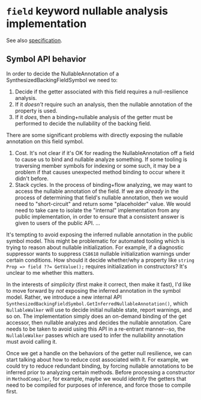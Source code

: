 # `field` keyword nullable analysis implementation

See also [specification](https://github.com/dotnet/csharplang/blob/main/proposals/field-keyword.md#nullability).

## Symbol API behavior

In order to decide the NullableAnnotation of a SynthesizedBackingFieldSymbol we need to:
1. Decide if the getter associated with this field requires a null-resilience analysis.
2. If it *doesn't* require such an analysis, then the nullable annotation of the property is used.
3. If it *does*, then a binding+nullable analysis of the getter must be performed to decide the nullability of the backing field.

There are some significant problems with directly exposing the nullable annotation on this field symbol.
1. Cost. It's not clear if it's OK for reading the NullableAnnotation off a field to cause us to bind and nullable analyze something. If some tooling is traversing member symbols for indexing or some such, it may be a problem if that causes unexpected method binding to occur where it didn't before.
2. Stack cycles. In the process of binding+flow analyzing, we may want to access the nullable annotation of the field. If we are *already* in the process of determining that field's nullable annotation, then we would need to "short-circuit" and return some "placeholder" value. We would need to take care to isolate the "internal" implementation from any public implementation, in order to ensure that a consistent answer is given to users of the public API.
...

It's tempting to avoid exposing the inferred nullable annotation in the public symbol model. This might be problematic for automated tooling which is trying to reason about nullable initialization. For example, if a diagnostic suppressor wants to suppress `CS8618` nullable initialization warnings under certain conditions. How should it decide whether/why a property like `string Prop => field ??= GetValue();` requires initialization in constructors? It's unclear to me whether this matters.

In the interests of *simplicity* (first make it correct, then make it fast), I'd like to move forward by *not* exposing the inferred annotation in the symbol model. Rather, we introduce a new internal API `SynthesizedBackingFieldSymbol.GetInferredNullableAnnotation()`, which `NullableWalker` will use to decide initial nullable state, report warnings, and so on. The implementation simply does an on-demand binding of the get accessor, then nullable analyzes and decides the nullable annotation. Care needs to be taken to avoid using this API in a re-entrant manner--so, the `NullableWalker` passes which are used to infer the nullability annotation must avoid calling it.

Once we get a handle on the behaviors of the getter null resilience, we can start talking about how to reduce cost associated with it. For example, we could try to reduce redundant binding, by forcing nullable annotations to be inferred prior to analyzing certain methods. Before processing a constructor in `MethodCompiler`, for example, maybe we would identify the getters that need to be compiled for purposes of inference, and force those to compile first.